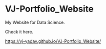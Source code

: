 # VJ-Portfolio_Website
My Website for Data Science.

Check it here.

https://vj-yadav.github.io/VJ-Portfolio_Website/
